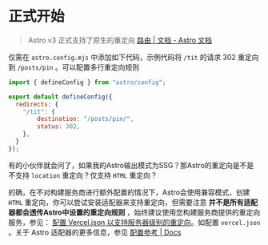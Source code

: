 
# 正式开始

> Astro v3 正式支持了原生的重定向 [路由 | 文档 - Astro 文档](https://docs.astro.js.cn/en/guides/routing/#configured-redirects)

仅需在 `astro.config.mjs` 中添加如下代码，示例代码将 `/tit` 的请求 302 重定向到 `/posts/pin` 。可以配置多行重定向规则

```js
import { defineConfig } from "astro/config";

export default defineConfig({
  redirects: {
    "/tit": {
        destination: "/posts/pin/",
        status: 302,
    },
  }
});
```

有的小伙伴就会问了，如果我的Astro输出模式为SSG？那Astro的重定向是不是不支持 `location` 重定向？仅支持 `HTML` 重定向？

的确，在不对构建服务商进行额外配置的情况下，Astro会使用兼容模式，创建 `HTML` 重定向，你可以尝试安装适配器来支持重定向，但需要注意 **并不是所有适配器都会透传Astro中设置的重定向规则** ，始终建议使用您构建服务商提供的重定向服务，参见： [配置 Vercel.json 以支持服务器级别的重定向](/posts/vercel-redirects/)。如配置 `vercel.json` 。关于 Astro 适配器的更多信息，参见 [配置参考 | Docs](https://docs.astro.build/zh-cn/reference/configuration-reference/#adapter)
